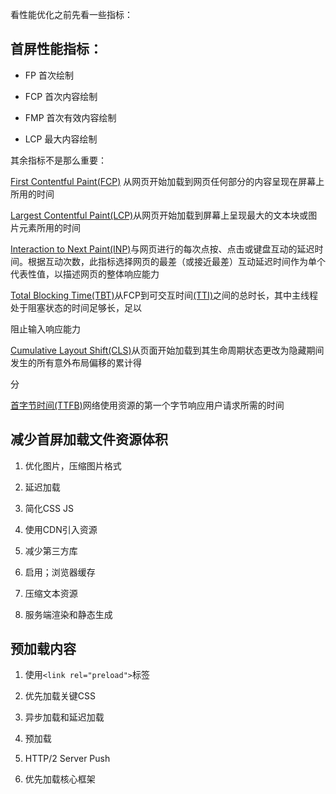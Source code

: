 看性能优化之前先看一些指标：

## 首屏性能指标：

- FP 首次绘制

- FCP 首次内容绘制

- FMP 首次有效内容绘制

- LCP 最大内容绘制



其余指标不是那么重要：

[First Contentful Paint(FCP)](https://web.dev/articles/fcp?hl=zh-cn) 从网页开始加载到网页任何部分的内容呈现在屏幕上所用的时间

[Largest Contentful Paint(LCP)](https://web.dev/articles/lcp?hl=zh-cn)从网页开始加载到屏幕上呈现最大的文本块或图片元素所用的时间

[Interaction to Next Paint(INP)](https://web.dev/articles/inp?hl=zh-cn)与网页进行的每次点按、点击或键盘互动的延迟时间。根据互动次数，此指标选择网页的最差（或接近最差）互动延迟时间作为单个代表性值，以描述网页的整体响应能力

[Total Blocking Time(TBT)](https://web.dev/articles/tbt?hl=zh-cn)从FCP到可交互时间[(TTI)](https://web.dev/articles/tti?hl=zh-cn)之间的总时长，其中主线程处于阻塞状态的时间足够长，足以

阻止输入响应能力

[Cumulative Layout Shift(CLS)](https://web.dev/articles/cls?hl=zh-cn)从页面开始加载到其生命周期状态更改为隐藏期间发生的所有意外布局偏移的累计得

分

[首字节时间(TTFB)](https://web.dev/articles/ttfb?hl=zh-cn)网络使用资源的第一个字节响应用户请求所需的时间





## 减少首屏加载文件资源体积

1. 优化图片，压缩图片格式

2. 延迟加载

3. 简化CSS JS

4. 使用CDN引入资源

5. 减少第三方库

6. 启用；浏览器缓存

7. 压缩文本资源

8. 服务端渲染和静态生成

## 预加载内容

1. 使用`<link rel="preload">`标签

2. 优先加载关键CSS

3. 异步加载和延迟加载

4. 预加载

5. HTTP/2 Server Push

6. 优先加载核心框架


